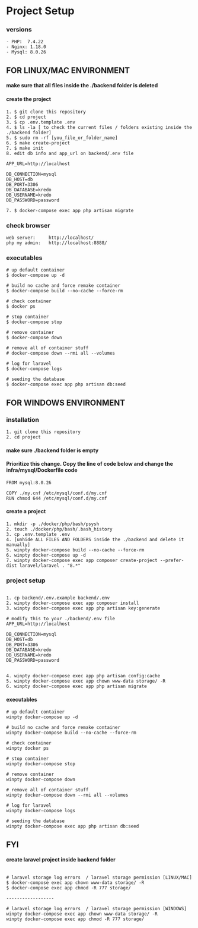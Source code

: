 # Project Setup

### versions
```
- PHP:  7.4.22 
- Nginx: 1.18.0
- Mysql: 8.0.26
```

## FOR LINUX/MAC ENVIRONMENT
#### make sure that all files inside the ./backend folder is deleted
#### create the project
```
1. $ git clone this repository
2. $ cd project
3. $ cp .env.template .env
4. $ ls -la [ to check the current files / folders existing inside the ./backend folder]
5. $ sudo rm -rf [you_file_or_folder_name]
6. $ make create-project
7. $ make init
8. edit db info and app_url on backend/.env file

APP_URL=http://localhost

DB_CONNECTION=mysql
DB_HOST=db
DB_PORT=3306
DB_DATABASE=kredo
DB_USERNAME=kredo
DB_PASSWORD=password

7. $ docker-compose exec app php artisan migrate
```


### check browser
```
web server:     http://localhost/
php my admin:   http://localhost:8888/
```

### executables
```
# up default container
$ docker-compose up -d

# build no cache and force remake container
$ docker-compose build --no-cache --force-rm

# check container
$ docker ps

# stop container
$ docker-compose stop

# remove container
$ docker-compose down

# remove all of container stuff
# docker-compose down --rmi all --volumes

# log for laravel
$ docker-compose logs

# seeding the database
$ docker-compose exec app php artisan db:seed
```



## FOR WINDOWS ENVIRONMENT

### installation

```
1. git clone this repository
2. cd project
```

#### make sure ./backend folder is empty

#### Prioritize this change. Copy the line of code below and change the infra/mysql/Dockerfile code
```
FROM mysql:8.0.26

COPY ./my.cnf /etc/mysql/conf.d/my.cnf
RUN chmod 644 /etc/mysql/conf.d/my.cnf
```

#### create a project
```
1. mkdir -p ./docker/php/bash/psysh
2. touch ./docker/php/bash/.bash_history
3. cp .env.template .env
4. [unhide ALL FILES AND FOLDERS inside the ./backend and delete it manually]
5. winpty docker-compose build --no-cache --force-rm
6. winpty docker-compose up -d
7. winpty docker-compose exec app composer create-project --prefer-dist laravel/laravel . "8.*"
```
### project setup
```

1. cp backend/.env.example backend/.env
2. winpty docker-compose exec app composer install
3. winpty docker-compose exec app php artisan key:generate

# modify this to your ./backend/.env file 
APP_URL=http://localhost

DB_CONNECTION=mysql
DB_HOST=db
DB_PORT=3306
DB_DATABASE=kredo
DB_USERNAME=kredo
DB_PASSWORD=password


4. winpty docker-compose exec app php artisan config:cache
5. winpty docker-compose exec app chown www-data storage/ -R
6. winpty docker-compose exec app php artisan migrate
```

#### executables

```
# up default container
winpty docker-compose up -d

# build no cache and force remake container
winpty docker-compose build --no-cache --force-rm

# check container
winpty docker ps

# stop container
winpty docker-compose stop

# remove container
winpty docker-compose down

# remove all of container stuff
winpty docker-compose down --rmi all --volumes

# log for laravel
winpty docker-compose logs

# seeding the database
winpty docker-compose exec app php artisan db:seed
```


## FYI
#### create laravel project inside backend folder
```

# laravel storage log errors  / laravel storage permission [LINUX/MAC]
$ docker-compose exec app chown www-data storage/ -R
$ docker-compose exec app chmod -R 777 storage/

------------------

# laravel storage log errors  / laravel storage permission [WINDOWS]
winpty docker-compose exec app chown www-data storage/ -R
winpty docker-compose exec app chmod -R 777 storage/
```

